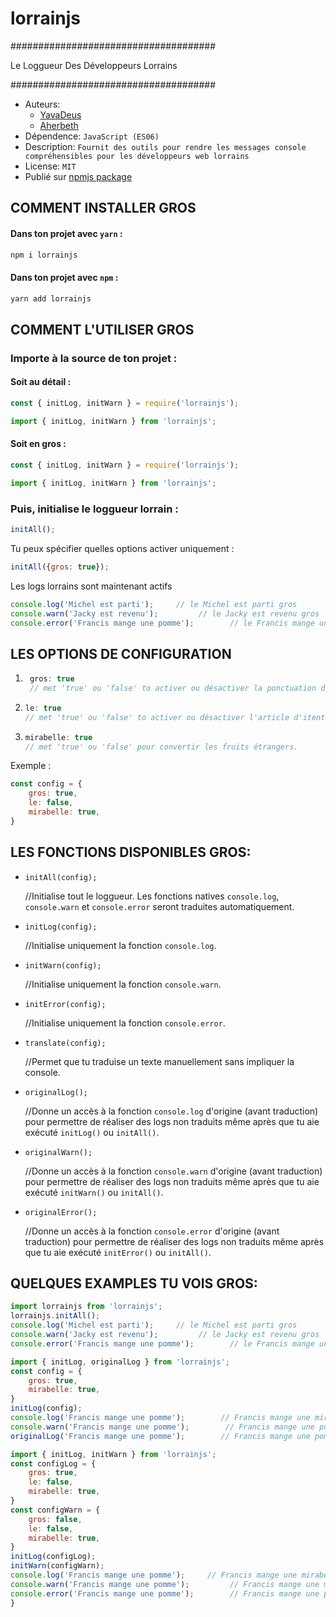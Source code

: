 # lorrainjs

#####################################

Le Loggueur Des Développeurs Lorrains

#####################################


- Auteurs: 
    - [YavaDeus](https://github.com/JulienMattiussi)
    - [Aherbeth](https://github.com/Aherbeth)
- Dépendence: `JavaScript (ES06)`
- Description: `Fournit des outils pour rendre les messages console compréhensibles pour les développeurs web lorrains`
- License: `MIT`
- Publié sur [npmjs package](https://www.npmjs.com/package/lorrainjs)

## COMMENT INSTALLER GROS

#### Dans ton projet avec `yarn` :
```sh
npm i lorrainjs
```
#### Dans ton projet avec `npm` :
```sh
yarn add lorrainjs
```
## COMMENT L'UTILISER GROS

### Importe à la source de ton projet :

#### Soit au détail :

```javascript
const { initLog, initWarn } = require('lorrainjs');
```

```javascript
import { initLog, initWarn } from 'lorrainjs';
```
#### Soit en gros :

```javascript
const { initLog, initWarn } = require('lorrainjs');
```

```javascript
import { initLog, initWarn } from 'lorrainjs';
```

### Puis, initialise le loggueur lorrain :

```javascript
initAll();
```

Tu peux spécifier quelles options activer uniquement :

```javascript
initAll({gros: true});
```
Les logs lorrains sont maintenant actifs

```javascript
console.log('Michel est parti');     // le Michel est parti gros
console.warn('Jacky est revenu');         // le Jacky est revenu gros
console.error('Francis mange une pomme');        // le Francis mange une mirabelle gros
```

## LES OPTIONS DE CONFIGURATION
1. ```javascript 
    gros: true
    // met 'true' ou 'false' to activer ou désactiver la ponctuation de phrase "gros".
    ```
2.  ```javascript
    le: true
    // met 'true' ou 'false' to activer ou désactiver l'article d'itentification lorrain ("le" ou "la").
    ```
3.  ```javascript
    mirabelle: true
    // met 'true' ou 'false' pour convertir les fruits étrangers.
    ```

Exemple : 

```javascript
const config = { 
    gros: true,
    le: false,
    mirabelle: true,
}
```

## LES FONCTIONS DISPONIBLES GROS:
- `initAll(config);`

    //Initialise tout le loggueur. Les fonctions natives `console.log`, `console.warn` et `console.error` seront traduites automatiquement.

- `initLog(config);`

    //Initialise uniquement la fonction `console.log`.

- `initWarn(config);`

    //Initialise uniquement la fonction `console.warn`.

- `initError(config);`

    //Initialise uniquement la fonction `console.error`.

- `translate(config);`

    //Permet que tu traduise un texte manuellement sans impliquer la console.

- `originalLog();`

    //Donne un accès à la fonction `console.log` d'origine (avant traduction) pour permettre de réaliser des logs non traduits même après que tu aie exécuté `initLog()` ou `initAll()`.

- `originalWarn();`

    //Donne un accès à la fonction `console.warn` d'origine (avant traduction) pour permettre de réaliser des logs non traduits même après que tu aie exécuté `initWarn()` ou `initAll()`.

- `originalError();`

    //Donne un accès à la fonction `console.error` d'origine (avant traduction) pour permettre de réaliser des logs non traduits même après que tu aie exécuté `initError()` ou `initAll()`.


## QUELQUES EXAMPLES TU VOIS GROS:

```javascript
import lorrainjs from 'lorrainjs';
lorrainjs.initAll();
console.log('Michel est parti');     // le Michel est parti gros
console.warn('Jacky est revenu');         // le Jacky est revenu gros
console.error('Francis mange une pomme');        // le Francis mange une mirabelle gros
```


```javascript
import { initLog, originalLog } from 'lorrainjs';
const config = { 
    gros: true,
    mirabelle: true,
}   
initLog(config);
console.log('Francis mange une pomme');        // Francis mange une mirabelle gros
console.warn('Francis mange une pomme');        // Francis mange une pommme
originalLog('Francis mange une pomme');        // Francis mange une pommme
```


```javascript
import { initLog, initWarn } from 'lorrainjs';
const configLog = { 
    gros: true,
    le: false,
    mirabelle: true,
}   
const configWarn = { 
    gros: false,
    le: false,
    mirabelle: true,
}   
initLog(configLog);
initWarn(configWarn);
console.log('Francis mange une pomme');     // Francis mange une mirabelle gros
console.warn('Francis mange une pomme');         // Francis mange une mirabelle
console.error('Francis mange une pomme');        // Francis mange une pomme
}
```

